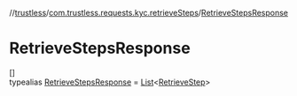 //[trustless](../../../index.md)/[com.trustless.requests.kyc.retrieveSteps](../index.md)/[RetrieveStepsResponse](index.md)

# RetrieveStepsResponse

[]\
typealias [RetrieveStepsResponse](index.md) = [List](https://kotlinlang.org/api/latest/jvm/stdlib/kotlin.collections/-list/index.html)&lt;[RetrieveStep](../-retrieve-step/index.md)&gt;
